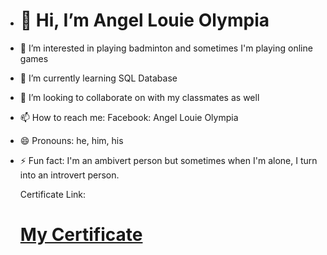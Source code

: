 - <h1>👋 Hi, I’m Angel Louie Olympia</h1>
- 👀 I’m interested in playing badminton and sometimes I'm playing online games
- 🌱 I’m currently learning SQL Database
- 💞️ I’m looking to collaborate on with my classmates as well
- 📫 How to reach me: Facebook: Angel Louie Olympia
- 😄 Pronouns: he, him, his
- ⚡ Fun fact: I'm an ambivert person but sometimes when I'm alone, I turn into an introvert person.

  Certificate Link:
  <h1><a href="https://courses.cognitiveclass.ai/certificates/867501e3a62244e5920d28bf78a92f73"> My Certificate </a></h1>

<!---
angellouieolympia/angellouieolympia is a ✨ special ✨ repository because its `README.md` (this file) appears on your GitHub profile.
You can click the Preview link to take a look at your changes.
--->
